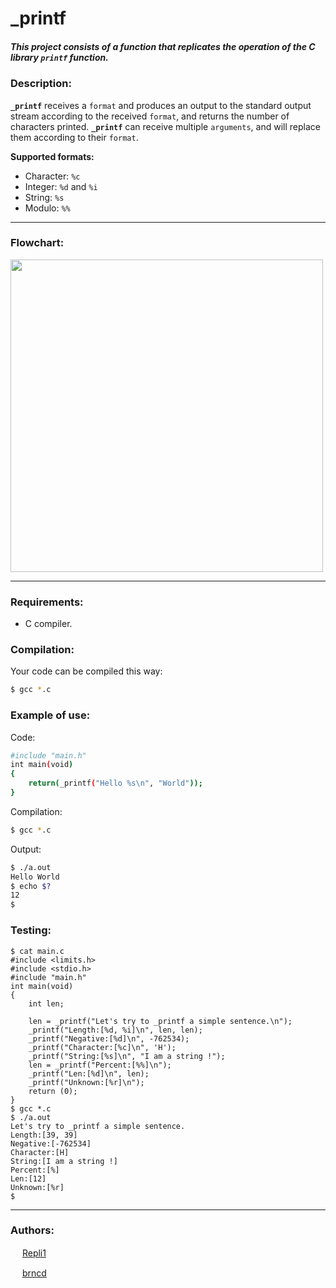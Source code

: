 ﻿# _printf
##### This project consists of a function that replicates the operation of the C library `printf` function.

### Description:
**`_printf`** receives a `format` and produces an output to the standard output stream according to the received `format`, and returns the number of characters printed.
**`_printf`** can receive multiple `arguments`, and will replace them according to their `format`.

**Supported formats:**
 - Character: `%c`
 - Integer: `%d` and `%i`
 - String: `%s`
 - Modulo: `%%`

---

### Flowchart:
<img src="https://i.imgur.com/j7MAMyE.png" data-align="center" width="500">

---

### Requirements:
 - C compiler.

### Compilation:
Your code can be compiled this way:
```bash
$ gcc *.c
```
### Example of use:
Code:
```bash
#include "main.h"
int main(void)
{	
	return(_printf("Hello %s\n", "World"));
}
```
Compilation:
```bash
$ gcc *.c
```
Output:
```bash
$ ./a.out
Hello World
$ echo $?
12
$
```	 	
### Testing:
```
$ cat main.c 
#include <limits.h>
#include <stdio.h>
#include "main.h"
int main(void)
{
    int len;

    len = _printf("Let's try to _printf a simple sentence.\n");
    _printf("Length:[%d, %i]\n", len, len);
    _printf("Negative:[%d]\n", -762534);
    _printf("Character:[%c]\n", 'H');
    _printf("String:[%s]\n", "I am a string !");
    len = _printf("Percent:[%%]\n");
    _printf("Len:[%d]\n", len);
    _printf("Unknown:[%r]\n");
    return (0);
}
$ gcc *.c
$ ./a.out
Let's try to _printf a simple sentence.
Length:[39, 39]
Negative:[-762534]
Character:[H]
String:[I am a string !]
Percent:[%]
Len:[12]
Unknown:[%r]
$
```
---

### Authors:
[<img src="https://i.imgur.com/tOqS5vt.png" width="15"/>](https://github.com/repli1) [Repli1](https://github.com/repli1)

[<img src="https://i.imgur.com/tOqS5vt.png" width="15"/>](https://github.com/brncd) [brncd](https://github.com/brncd)
